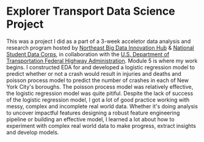 # Explorer Transport Data Science Project
This was a project I did as a part of a 3-week acceletor data analysis and research program hosted by [Northeast Big Data Innovation Hub](https://nebigdatahub.org/about) & [National Student Data Corps](https://nebigdatahub.org/nsdc), in collaboration with the [U.S. Department of Transportation Federal Highway Administration](https://highways.dot.gov/). Module 5 is where my work begins. I constructed EDA for and developed a logistic regression model to predict whether or not a crash would result in injuries and deaths and poisson process model to predict the number of crashes in each of New York City's boroughs. The poisson process model was relatively effective, the logistic regression model was quite pitiful. Despite the lack of success of the logistic regression model, I got a lot of good practice working with messy, complex and incomplete real world data. Whether it's doing analysis to uncover impactful features designing a robust feature engineering pipeline or building an effective model, I learned a lot about how to experiment with complex real world data to make progress, extract insights and develop models. 
